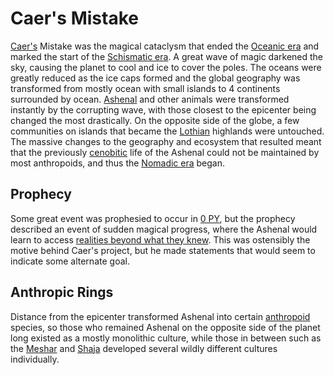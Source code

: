 # Caer's Mistake

[Caer's](../figures/caer.md) Mistake was the magical cataclysm that ended the [Oceanic era](../eras/oceanic.md) and marked the start of the [Schismatic era](../eras/schismatic.md). A great wave of magic darkened the sky, causing the planet to cool and ice to cover the poles. The oceans were greatly reduced as the ice caps formed and the global geography was transformed from mostly ocean with small islands to 4 continents surrounded by ocean. [Ashenal](../anthropoids/ashenal.md) and other animals were transformed instantly by the corrupting wave, with those closest to the epicenter being changed the most drastically. On the opposite side of the globe, a few communities on islands that became the [Lothian](../continents/lothia.md) highlands were untouched. The massive changes to the geography and ecosystem that resulted meant that the previously [cenobitic](../eras/cenobitic.md) life of the Ashenal could not be maintained by most anthropoids, and thus the [Nomadic era](../eras/nomadic.md) began.

## Prophecy

Some great event was prophesied to occur in [0 PY](../calendar.md#reckoning), but the prophecy described an event of sudden magical progress, where the Ashenal would learn to access [realities beyond what they knew](../../../cosmology/multiverse-structure.md). This was ostensibly the motive behind Caer's project, but he made statements that would seem to indicate some alternate goal.

## Anthropic Rings

Distance from the epicenter transformed Ashenal into certain [anthropoid](../anthropoids/introduction.md) species, so those who remained Ashenal on the opposite side of the planet long existed as a mostly monolithic culture, while those in between such as the [Meshar](../anthropoids/meshar.md) and [Shaja](../anthropoids/shaja.md) developed several wildly different cultures individually.